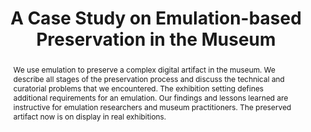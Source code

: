 ---
abstract: We use emulation to preserve a complex digital artifact in the museum. We
  describe all stages of the preservation process and discuss the technical and curatorial
  problems that we encountered. The exhibition setting defines additional requirements
  for an emulation. Our findings and lessons learned are instructive for emulation
  researchers and museum practitioners. The preserved artifact now is on display in
  real exhibitions.
creators:
- Frank Padberg
- Martin Häberle
- Daniel Irrgang
- Philipp Tögel
date: null
document_url: https://services.phaidra.univie.ac.at/api/object/o:502855/download
grand_parent: iPRES
institutions: []
keywords: []
landing_page_url: https://phaidra.univie.ac.at/o:502855
language: eng
layout: publication
license: CC BY-NC-SA 3.0 AT
notes_url: null
parent: iPRES 2016
publication_type: paper
size: 475172
slides_url: null
source_name: iPRES
stream_url: null
title: A Case Study on Emulation-based Preservation in the Museum
year: 2016
---